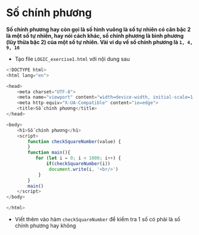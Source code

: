 # Số chính phương
**Số chính phương hay còn gọi là số hình vuông là số tự nhiên có căn bậc 2 là một số tự nhiên, hay nói cách khác, số chính phương là bình phương (lũy thừa bậc 2) của một số tự nhiên. Vài ví dụ về số chính phương là  ```1, 4, 9, 16```**
- Tạo  file ```LOGIC_exercise1.html``` với nội dung sau
```javascript
<!DOCTYPE html>
<html lang="en">

<head>
    <meta charset="UTF-8">
    <meta name="viewport" content="width=device-width, initial-scale=1.0">
    <meta http-equiv="X-UA-Compatible" content="ie=edge">
    <title>Số chính phương</title>
</head>

<body>
    <h1>Số chính phương</h1>
    <script>
        function checkSquareNumber(value) {
        }
        function main(){
           for (let i = 0; i < 1000; i++) {
               if(checkSquareNumber(i))
                document.write(i, '<br/>')
            } 
        }
        main()
    </script>
</body>

</html>
```
- Viết thêm vào hàm ```checkSquareNumber``` để kiểm tra 1 số có phải là số chính phương hay không
